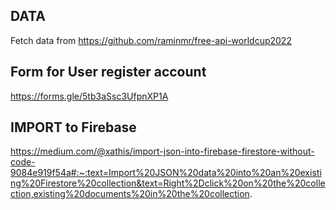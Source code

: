 ## DATA
Fetch data from 
https://github.com/raminmr/free-api-worldcup2022

## Form for User register account 
https://forms.gle/5tb3aSsc3UfpnXP1A

## IMPORT to Firebase
https://medium.com/@xathis/import-json-into-firebase-firestore-without-code-9084e919f54a#:~:text=Import%20JSON%20data%20into%20an%20existing%20Firestore%20collection&text=Right%2Dclick%20on%20the%20collection,existing%20documents%20in%20the%20collection.
